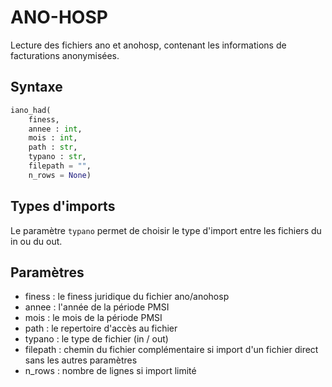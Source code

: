 # ANO-HOSP

Lecture des fichiers ano et anohosp, contenant les informations de facturations anonymisées.

## Syntaxe

```python
iano_had(
	finess, 
	annee : int, 
	mois : int, 
	path : str, 
	typano : str, 
	filepath = "", 
	n_rows = None)
```

## Types d'imports 

Le paramètre `typano` permet de choisir le type d'import entre les fichiers du in ou du out. 


## Paramètres

- finess : le finess juridique du fichier ano/anohosp
- annee : l'année de la période PMSI
- mois  : le mois de la période PMSI
- path : le repertoire d'accès au fichier
- typano : le type de fichier (in / out)
- filepath : chemin du fichier complémentaire si import d'un fichier direct sans les autres paramètres
- n_rows : nombre de lignes si import limité




